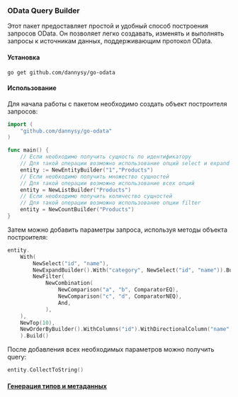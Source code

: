 ### **OData Query Builder**

Этот пакет предоставляет простой и удобный способ построения запросов OData. Он позволяет легко создавать, изменять и выполнять запросы к источникам данных, поддерживающим протокол OData.

#### **Установка**
```
go get github.com/dannysy/go-odata
```

#### **Использование**
Для начала работы с пакетом необходимо создать объект построителя запросов:
```go
import (
    "github.com/dannysy/go-odata"
)

func main() {
    // Если необходимо получить сущность по идентификатору
    // Для такой операции возможно использование опций select и expand
    entity := NewEntityBuilder("1","Products")
    // Если необходимо получить множество сущностей
    // Для такой операции возможно использование всех опций
    entity = NewListBuilder("Products")
    // Если необходимо получить количество сущностей
    // Для такой операции возможно использование опции filter
    entity = NewCountBuilder("Products")
}
```
Затем можно добавить параметры запроса, используя методы объекта построителя:
```go
entity.
    With(
        NewSelect("id", "name"),
        NewExpandBuilder().With("category", NewSelect("id", "name")).Build(),
        NewFilter(
            NewCombination(
                NewComparison("a", "b", ComparatorEQ),
                NewComparison("c", "d", ComparatorNEQ),
                And,
            ),
    ),
    NewTop(10),
    NewOrderByBuilder().WithColumns("id").WithDirectionalColumn("name", Asc).Build(),
    ).Build()
```
После добавления всех необходимых параметров можно получить query:
```go
entity.CollectToString()
```

#### **[Генерация типов и метаданных](gen/README.md)**
